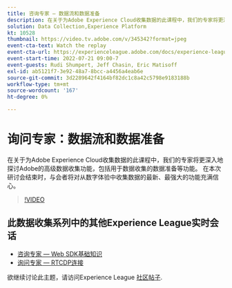 ```yaml
---
title: 咨询专家 — 数据流和数据准备
description: 在关于为Adobe Experience Cloud收集数据的此课程中，我们的专家将更深入地探讨Adobe的高级数据收集功能，包括用于数据收集的数据准备等功能。 在本次研讨会结束时，与会者将对从数字体验中收集数据的最新、最强大的功能充满信心。
solution: Data Collection,Experience Platform
kt: 10528
thumbnail: https://video.tv.adobe.com/v/345342?format=jpeg
event-cta-text: Watch the replay
event-cta-url: https://experienceleague.adobe.com/docs/experience-league-live-events/events/episodes/exl-live-episode-07-21-22.html?lang=en
event-start-time: 2022-07-21 09:00-7
event-guests: Rudi Shumpert, Jeff Chasin, Eric Matisoff
exl-id: ab5121f7-3e92-48a7-8bcc-a4456a4eab6e
source-git-commit: 3d2289642f4164bf82dc1c8a42c5798e9183188b
workflow-type: tm+mt
source-wordcount: '167'
ht-degree: 0%

---
```


# 询问专家：数据流和数据准备

在关于为Adobe Experience Cloud收集数据的此课程中，我们的专家将更深入地探讨Adobe的高级数据收集功能，包括用于数据收集的数据准备等功能。 在本次研讨会结束时，与会者将对从数字体验中收集数据的最新、最强大的功能充满信心。

>[!VIDEO](https://video.tv.adobe.com/v/345342/?quality=12&learn=on)

## 此数据收集系列中的其他Experience League实时会话

* [咨询专家 — Web SDK基础知识](exl-live-episode-05-26-22.md)
* [询问专家 — RTCDP连接](exl-live-episode-06-23-22.md)

欲继续讨论此主题，请访问Experience League [社区帖子](https://experienceleaguecommunities.adobe.com/t5/adobe-experience-platform/aep-community-qna-coffee-break-7-21-22-10-30am-pt-adobe/td-p/461503).
